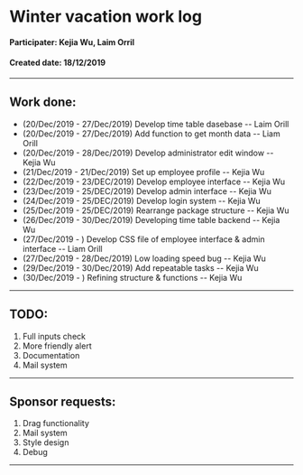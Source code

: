 # Winter vacation work log

#### Participater: Kejia Wu, Laim Orril
#### Created date: 18/12/2019
----

## Work done:
* (20/Dec/2019 - 27/Dec/2019) Develop time table dasebase -- Laim Orill
* (20/Dec/2019 - 27/Dec/2019) Add function to get month data -- Liam Orill
* (20/Dec/2019 - 28/Dec/2019) Develop administrator edit window -- Kejia Wu
* (21/Dec/2019 - 21/Dec/2019) Set up employee profile --  Kejia Wu
* (22/Dec/2019 - 23/DEC/2019) Develop employee interface -- Kejia Wu
* (23/Dec/2019 - 25/DEC/2019) Develop admin interface -- Kejia Wu
* (24/Dec/2019 - 25/DEC/2019) Develop login system -- Kejia Wu
* (25/Dec/2019 - 25/DEC/2019) Rearrange package structure -- Kejia Wu
* (26/Dec/2019 - 30/Dec/2019) Developing time table backend -- Kejia Wu
* (27/Dec/2019 - ) Develop CSS file of employee interface & admin interface -- Liam Orill
* (27/Dec/2019 - 28/Dec/2019) Low loading speed bug -- Kejia Wu
* (29/Dec/2019 - 30/Dec/2019) Add repeatable tasks -- Kejia Wu
* (30/Dec/2019 - ) Refining structure & functions -- Kejia Wu
----

## TODO:
1. Full inputs check
2. More friendly alert
3. Documentation
4. Mail system
----

## Sponsor requests:
1. Drag functionality
2. Mail system
3. Style design
4. Debug
----